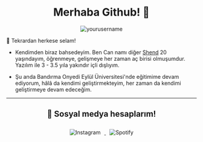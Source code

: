 <h1 align="center">Merhaba Github! 👋</h1>

<p align="center">
  <img src="https://komarev.com/ghpvc/?username=yourusername&label=Ziyaretçi%20Sayısı&color=0e75b6&style=flat" alt="yourusername" />
</p>

🎉 Tekrardan herkese selam!

- Kendimden biraz bahsedeyim. Ben Can namı diğer [Shend](https://github.com/shendjs) 20 yaşındayım, öğrenmeye, gelişmeye her zaman aç birisi olmuşumdur. Yazılım ile 3 - 3.5 yıla yakındır içli dışlıyım.

- Şu anda Bandırma Onyedi Eylül Üniversitesi'nde eğitimime devam ediyorum, hâlâ da kendimi geliştirmekteyim, her zaman da kendimi geliştirmeye devam edeceğim.

---

<h2 align="center">🌟 Sosyal medya hesaplarım!</h2>
<p align="center">
  <a href="https://instagram.com/shendds" target="blank">
    <img src="https://img.icons8.com/fluent/48/000000/instagram-new.png" alt="Instagram" style="margin: 10px; display:inline-block;"/>
  </a>
  <a href="https://open.spotify.com/user/njz9ky3zieofo3id8fivwcqvd" target="blank">
    <img src="https://img.icons8.com/fluent/48/000000/spotify.png" alt="Spotify" style="margin: 10px; display:inline-block;"/>
  </a>
</p>
